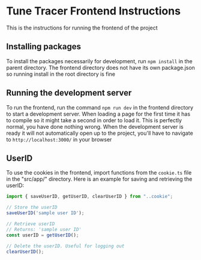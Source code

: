 # Tune Tracer Frontend Instructions

This is the instructions for running the frontend of the project

## Installing packages
To install the packages necessarily for development, run `npm install` in the parent directory. The frontend directory does not have its own package.json so running install in the root directory is fine
## Running the development server
To run the frontend, run the command `npm run dev` in the frontend directory to start a development server. When loading a page for the first time it has to compile so it might take a second in order to load it. This is perfectly normal, you have done nothing wrong.
When the development server is ready it will not automatically open up to the project, you'll have to navigate to `http://localhost:3000/` in your browser
## UserID
To use the cookies in the frontend, import functions from the `cookie.ts` file in the "src/app/" directory. Here is an example for saving and retrieving the userID:
```ts
import { saveUserID, getUserID, clearUserID } from "..cookie";

// Store the userID
saveUserID('sample user ID');

// Retrieve userID
// Returns: 'sample user ID'
const userID = getUserID();

// Delete the userID. Useful for logging out
clearUserID();
```